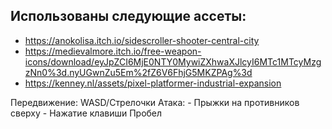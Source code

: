 ## Использованы следующие ассеты:
- https://anokolisa.itch.io/sidescroller-shooter-central-city
- https://medievalmore.itch.io/free-weapon-icons/download/eyJpZCI6MjE0NTY0MywiZXhwaXJlcyI6MTc1MTcyMzgzNn0%3d.nyUGwnZu5Em%2fZ6V6FhjG5MKZPAg%3d
- https://kenney.nl/assets/pixel-platformer-industrial-expansion


Передвижение: WASD/Стрелочки
Атака:
	- Прыжки на противников сверху
	- Нажатие клавиши Пробел

